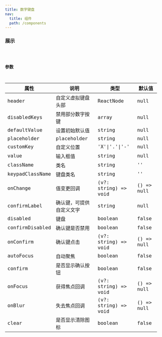 ```yaml
---
title: 数字键盘
nav:
  title: 组件
  path: /components
---
```


### 展示

<code src="./demo/basic.tsx" />

### 参数

| 属性 | 说明 | 类型 | 默认值 |
| --- | --- | --- | --- |
| header | 自定义虚拟键盘头部 | ReactNode | null |
| disabledKeys | 禁用部分数字按键 | array | null |
| defaultValue | 设置初始默认值 | string | null |
| placeholder | placeholder | string | null |
| customKey | 自定义位置 | 'X'\|'.'\|'-' | null |
| value | 输入框值 | string | null |
| className | 类名 | string | '' |
| keypadClassName | 键盘类名 | string | '' |
| onChange | 值变更回调 | (v?: string) => void | () => null |
| confirmLabel | 确认键，可提供自定义文字 | string | null |
| disabled | 键盘 | boolean | false |
| confirmDisabled | 确认键是否禁用 | boolean | false |
| onConfirm | 确认键点击 | (v?: string) => void | () => null |
| autoFocus | 自动聚焦 | boolean | false |
| confirm | 是否显示确认按钮 | boolean | false |
| onFocus | 获得焦点回调 | (v?: string) => void | () => null |
| onBlur | 失去焦点回调 | (v?: string) => void | () => null |
| clear | 是否显示清除图标 | boolean | false |
